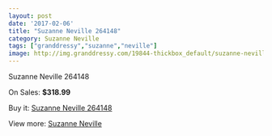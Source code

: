 ```yaml
---
layout: post
date: '2017-02-06'
title: "Suzanne Neville 264148"
category: Suzanne Neville
tags: ["granddressy","suzanne","neville"]
image: http://img.granddressy.com/19844-thickbox_default/suzanne-neville-264148.jpg
---
```

Suzanne Neville 264148

On Sales: **$318.99**
<a href="https://www.granddressy.com/en/suzanne-neville/18825-suzanne-neville-264148.html"><amp-img layout="responsive" width="600" height="600" src="//img.granddressy.com/19844-thickbox_default/suzanne-neville-264148.jpg" alt="Suzanne Neville 264148 0" /></a>

Buy it: [Suzanne Neville 264148](https://www.granddressy.com/en/suzanne-neville/18825-suzanne-neville-264148.html "Suzanne Neville 264148")

View more: [Suzanne Neville](https://www.granddressy.com/en/129-suzanne-neville "Suzanne Neville")